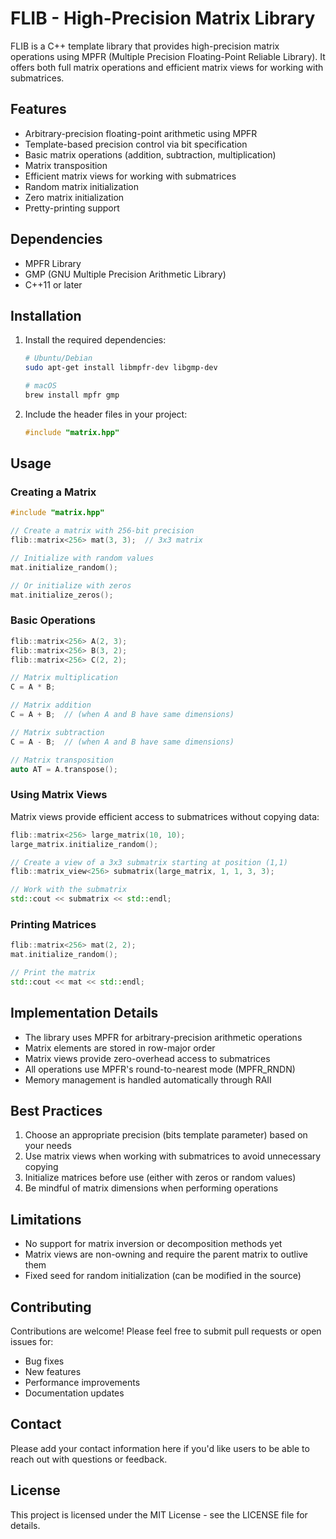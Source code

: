 # FLIB - High-Precision Matrix Library

FLIB is a C++ template library that provides high-precision matrix operations using MPFR (Multiple Precision Floating-Point Reliable Library). It offers both full matrix operations and efficient matrix views for working with submatrices.

## Features

- Arbitrary-precision floating-point arithmetic using MPFR
- Template-based precision control via bit specification
- Basic matrix operations (addition, subtraction, multiplication)
- Matrix transposition
- Efficient matrix views for working with submatrices
- Random matrix initialization
- Zero matrix initialization
- Pretty-printing support

## Dependencies

- MPFR Library
- GMP (GNU Multiple Precision Arithmetic Library)
- C++11 or later

## Installation

1. Install the required dependencies:
   ```bash
   # Ubuntu/Debian
   sudo apt-get install libmpfr-dev libgmp-dev

   # macOS
   brew install mpfr gmp
   ```

2. Include the header files in your project:
   ```cpp
   #include "matrix.hpp"
   ```

## Usage

### Creating a Matrix

```cpp
#include "matrix.hpp"

// Create a matrix with 256-bit precision
flib::matrix<256> mat(3, 3);  // 3x3 matrix

// Initialize with random values
mat.initialize_random();

// Or initialize with zeros
mat.initialize_zeros();
```

### Basic Operations

```cpp
flib::matrix<256> A(2, 3);
flib::matrix<256> B(3, 2);
flib::matrix<256> C(2, 2);

// Matrix multiplication
C = A * B;

// Matrix addition
C = A + B;  // (when A and B have same dimensions)

// Matrix subtraction
C = A - B;  // (when A and B have same dimensions)

// Matrix transposition
auto AT = A.transpose();
```

### Using Matrix Views

Matrix views provide efficient access to submatrices without copying data:

```cpp
flib::matrix<256> large_matrix(10, 10);
large_matrix.initialize_random();

// Create a view of a 3x3 submatrix starting at position (1,1)
flib::matrix_view<256> submatrix(large_matrix, 1, 1, 3, 3);

// Work with the submatrix
std::cout << submatrix << std::endl;
```

### Printing Matrices

```cpp
flib::matrix<256> mat(2, 2);
mat.initialize_random();

// Print the matrix
std::cout << mat << std::endl;
```

## Implementation Details

- The library uses MPFR for arbitrary-precision arithmetic operations
- Matrix elements are stored in row-major order
- Matrix views provide zero-overhead access to submatrices
- All operations use MPFR's round-to-nearest mode (MPFR_RNDN)
- Memory management is handled automatically through RAII

## Best Practices

1. Choose an appropriate precision (bits template parameter) based on your needs
2. Use matrix views when working with submatrices to avoid unnecessary copying
3. Initialize matrices before use (either with zeros or random values)
4. Be mindful of matrix dimensions when performing operations

## Limitations

- No support for matrix inversion or decomposition methods yet
- Matrix views are non-owning and require the parent matrix to outlive them
- Fixed seed for random initialization (can be modified in the source)

## Contributing

Contributions are welcome! Please feel free to submit pull requests or open issues for:
- Bug fixes
- New features
- Performance improvements
- Documentation updates

## Contact

Please add your contact information here if you'd like users to be able to reach out with questions or feedback.

## License

This project is licensed under the MIT License - see the LICENSE file for details.